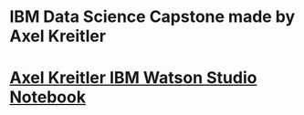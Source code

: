 
<h1>IBM Data Science Capstone made by Axel Kreitler<h1/>
<a href="https://dataplatform.cloud.ibm.com/analytics/notebooks/v2/0008c645-7220-4d53-a40c-ea42c46e1cb7/view?access_token=f8cca2782ec2fdd5eb8dafce4471f7541e865281b0006e1be1578813c4a583d1">Axel Kreitler IBM Watson Studio Notebook</a>